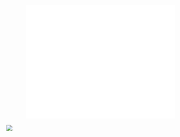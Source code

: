 

<p align="center"><img src="/github-metrics.svg" alt="Metrics" width="400"></p>

<!--END_SECTION:waka-->


![](https://komarev.com/ghpvc/?username=Abhishek9503)
